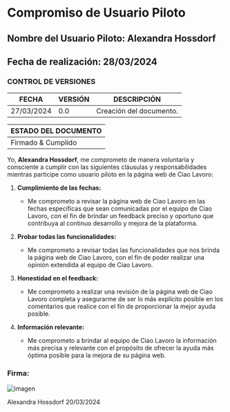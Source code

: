# Compromiso de Usuario Piloto

## Nombre del Usuario Piloto: Alexandra Hossdorf
## Fecha de realización: 28/03/2024
### CONTROL DE VERSIONES
| FECHA      | VERSIÓN | DESCRIPCIÓN                                    |
|------------|---------|------------------------------------------------|
| 27/03/2024 | 0.0    | Creación del documento.                        |


|ESTADO DEL DOCUMENTO|
|--------------------|
|Firmado & Cumplido         |

Yo, **Alexandra Hossdorf**, me comprometo de manera voluntaria y consciente a cumplir con las siguientes cláusulas y responsabilidades mientras participe como usuario piloto en la página web de Ciao Lavoro:

1. **Cumplimiento de las fechas:**
   - Me comprometo a revisar la página web de Ciao Lavoro en las fechas específicas que sean comunicadas por el equipo de Ciao Lavoro, con el fin de brindar un feedback preciso y oportuno que contribuya al continuo desarrollo y mejora de la plataforma.

2. **Probar todas las funcionalidades:**
   - Me comprometo a revisar todas las funcionalidades que nos brinda la página web de Ciao Lavoro, con el fin de poder realizar una opinión extendida al equipo de Ciao Lavoro.

3. **Honestidad en el feedback:**
   - Me comprometo a realizar una revisión de la página web de Ciao Lavoro completa y asegurarme de ser lo más explícito posible en los comentarios que realice con el fin de proporcionar la mejor ayuda posible.

4. **Información relevante:**
   - Me comprometo a brindar al equipo de Ciao Lavoro la información más precisa y relevante con el propósito de ofrecer la ayuda más óptima posible para la mejora de su página web.

### Firma:
![imagen](https://github.com/ciaolavoro/ciao-lavoro/assets/59439742/61d7d248-caf2-4a35-9e5f-1274d5549d77)

Alexandra Hossdorf    20/03/2024
